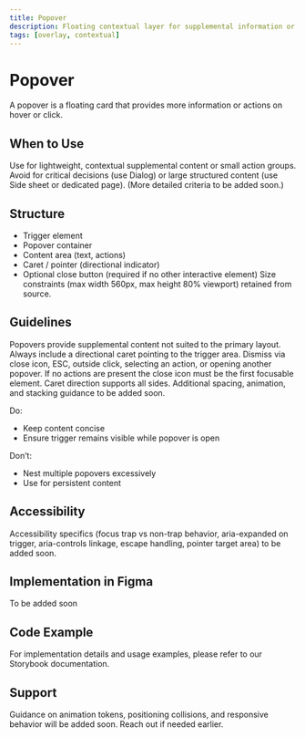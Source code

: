 ```yaml
---
title: Popover
description: Floating contextual layer for supplemental information or lightweight actions.
tags: [overlay, contextual]
---
```


# Popover

A popover is a floating card that provides more information or actions on hover or click.

## When to Use

Use for lightweight, contextual supplemental content or small action groups. Avoid for critical decisions (use Dialog) or large structured content (use Side sheet or dedicated page). (More detailed criteria to be added soon.)

## Structure

- Trigger element
- Popover container
- Content area (text, actions)
- Caret / pointer (directional indicator)
- Optional close button (required if no other interactive element)
  Size constraints (max width 560px, max height 80% viewport) retained from source.

## Guidelines

Popovers provide supplemental content not suited to the primary layout. Always include a directional caret pointing to the trigger area. Dismiss via close icon, ESC, outside click, selecting an action, or opening another popover. If no actions are present the close icon must be the first focusable element. Caret direction supports all sides. Additional spacing, animation, and stacking guidance to be added soon.

Do:

- Keep content concise
- Ensure trigger remains visible while popover is open

Don’t:

- Nest multiple popovers excessively
- Use for persistent content

## Accessibility

Accessibility specifics (focus trap vs non-trap behavior, aria-expanded on trigger, aria-controls linkage, escape handling, pointer target area) to be added soon.

## Implementation in Figma

To be added soon

## Code Example

For implementation details and usage examples, please refer to our Storybook documentation.

## Support

Guidance on animation tokens, positioning collisions, and responsive behavior will be added soon. Reach out if needed earlier.
